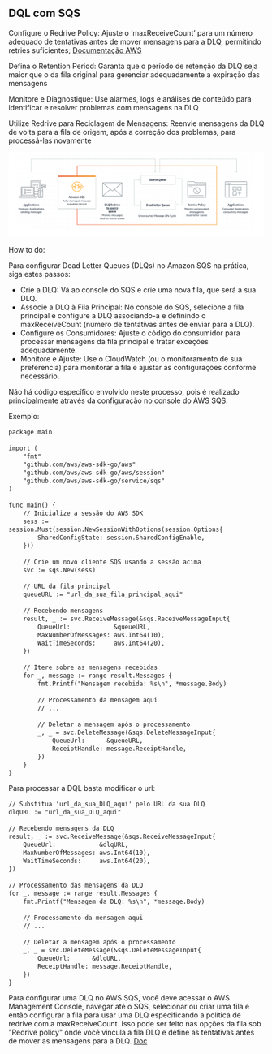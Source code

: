 
## DQL com SQS

Configure o Redrive Policy: Ajuste o ‘maxReceiveCount’ para um número adequado de tentativas antes de mover mensagens para a DLQ, permitindo retries suficientes​;
[Documentação AWS](https://docs.aws.amazon.com/AWSSimpleQueueService/latest/SQSDeveloperGuide/sqs-dead-letter-queues.html)

Defina o Retention Period: Garanta que o período de retenção da DLQ seja maior que o da fila original para gerenciar adequadamente a expiração das mensagens

Monitore e Diagnostique: Use alarmes, logs e análises de conteúdo para identificar e resolver problemas com mensagens na DLQ

Utilize Redrive para Reciclagem de Mensagens: Reenvie mensagens da DLQ de volta para a fila de origem, após a correção dos problemas, para processá-las novamente​

<img src="https://github.com/dsperax/pdf-for-download/blob/main/AWS%20Cloud%20(PT-BR)/dql.png">

How to do:

Para configurar Dead Letter Queues (DLQs) no Amazon SQS na prática, siga estes passos:

- Crie a DLQ: Vá ao console do SQS e crie uma nova fila, que será a sua DLQ.
- Associe a DLQ à Fila Principal: No console do SQS, selecione a fila principal e configure a DLQ associando-a e definindo o maxReceiveCount (número de tentativas antes de enviar para a DLQ).
- Configure os Consumidores: Ajuste o código do consumidor para processar mensagens da fila principal e tratar exceções adequadamente.
- Monitore e Ajuste: Use o CloudWatch (ou o monitoramento de sua preferencia) para monitorar a fila e ajustar as configurações conforme necessário.

Não há código específico envolvido neste processo, pois é realizado principalmente através da configuração no console do AWS SQS.

Exemplo:

```
package main

import (
    "fmt"
    "github.com/aws/aws-sdk-go/aws"
    "github.com/aws/aws-sdk-go/aws/session"
    "github.com/aws/aws-sdk-go/service/sqs"
)

func main() {
    // Inicialize a sessão do AWS SDK
    sess := session.Must(session.NewSessionWithOptions(session.Options{
        SharedConfigState: session.SharedConfigEnable,
    }))

    // Crie um novo cliente SQS usando a sessão acima
    svc := sqs.New(sess)

    // URL da fila principal
    queueURL := "url_da_sua_fila_principal_aqui"

    // Recebendo mensagens
    result, _ := svc.ReceiveMessage(&sqs.ReceiveMessageInput{
        QueueUrl:            &queueURL,
        MaxNumberOfMessages: aws.Int64(10),
        WaitTimeSeconds:     aws.Int64(20),
    })

    // Itere sobre as mensagens recebidas
    for _, message := range result.Messages {
        fmt.Printf("Mensagem recebida: %s\n", *message.Body)

        // Processamento da mensagem aqui
        // ...

        // Deletar a mensagem após o processamento
        _, _ = svc.DeleteMessage(&sqs.DeleteMessageInput{
            QueueUrl:      &queueURL,
            ReceiptHandle: message.ReceiptHandle,
        })
    }
}
```

Para processar a DQL basta modificar o url:

```
// Substitua 'url_da_sua_DLQ_aqui' pelo URL da sua DLQ
dlqURL := "url_da_sua_DLQ_aqui"

// Recebendo mensagens da DLQ
result, _ := svc.ReceiveMessage(&sqs.ReceiveMessageInput{
    QueueUrl:            &dlqURL,
    MaxNumberOfMessages: aws.Int64(10),
    WaitTimeSeconds:     aws.Int64(20),
})

// Processamento das mensagens da DLQ
for _, message := range result.Messages {
    fmt.Printf("Mensagem da DLQ: %s\n", *message.Body)

    // Processamento da mensagem aqui
    // ...

    // Deletar a mensagem após o processamento
    _, _ = svc.DeleteMessage(&sqs.DeleteMessageInput{
        QueueUrl:      &dlqURL,
        ReceiptHandle: message.ReceiptHandle,
    })
}
```
Para configurar uma DLQ no AWS SQS, você deve acessar o AWS Management Console, navegar até o SQS, selecionar ou criar uma fila e então configurar a fila para usar uma DLQ especificando a política de redrive com a maxReceiveCount. Isso pode ser feito nas opções da fila sob "Redrive policy" onde você vincula a fila DLQ e define as tentativas antes de mover as mensagens para a DLQ. [Doc](https://docs.aws.amazon.com/AWSSimpleQueueService/latest/SQSDeveloperGuide/sqs-dead-letter-queues.html)
